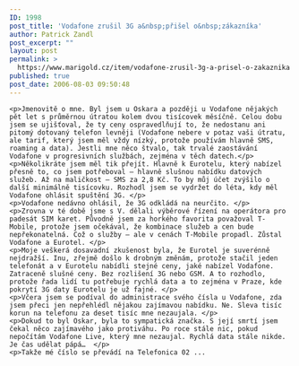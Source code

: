 ```yaml
---
ID: 1998
post_title: 'Vodafone zrušil 3G a&nbsp;přišel o&nbsp;zákazníka'
author: Patrick Zandl
post_excerpt: ""
layout: post
permalink: >
  https://www.marigold.cz/item/vodafone-zrusil-3g-a-prisel-o-zakaznika
published: true
post_date: 2006-08-03 09:50:48
---
```

	<p>Jmenovitě o mne. Byl jsem u Oskara a později u Vodafone nějakých pět let s průměrnou útratou kolem dvou tisícovek měsíčně. Celou dobu jsem se ujišťoval, že ty ceny ospravedlňují to, že nedostanu ani pitomý dotovaný telefon levněji (Vodafone nebere v potaz vaši útratu, ale tarif, který jsem měl vždy nízký, protože používám hlavně SMS, roaming a data). Jestli mne něco štvalo, tak trvalé zaostávání Vodafone v progresivních službách, zejména v těch datech.</p>
	<p>Několikráte jsem měl tik přejít. Hlavně k Eurotelu, který nabízel přesně to, co jsem potřeboval – hlavně slušnou nabídku datových služeb. Až na maličkost – SMS za 2,8 Kč. To by můj účet zvýšilo o další minimálně tisícovku. Rozhodl jsem se vydržet do léta, kdy měl Vodafone ohlásit spuštění 3G. </p>
	<p>Vodafone nedávno ohlásil, že 3G odkládá na neurčito. </p>
	<p>Zrovna v té době jsme s V. dělali výběrové řízení na operátora pro padesát SIM karet. Původně jsem za horkého favorita považoval T-Mobile, protože jsem očekával, že kombinace služeb a cen bude nepřekonatelná. Což o služby – ale v cenách T-Mobile propadl. Zůstal Vodafone a Eurotel. </p>
	<p>Moje veškerá dosavadní zkušenost byla, že Eurotel je suverénně nejdražší. Inu, zřejmě došlo k drobným změnám, protože stačil jeden telefonát a v Eurotelu nabídli stejné ceny, jaké nabízel Vodafone. Zatraceně slušné ceny. Bez rozlišení 3G nebo GSM. A to rozhodlo, protože řada lidí tu potřebuje rychlá data a to zejména v Praze, kde pokrytí 3G daty Eurotelu je už fajné. </p>
	<p>Včera jsem se podíval do administrace svého čísla u Vodafone, zda jsem přeci jen nepřehlédl nějakou zajímavou nabídku. Ne. Sleva tisíc korun na telefonu za deset tisíc mne nezaujala. </p>
	<p>Dokud to byl Oskar, byla to sympatická značka. S její smrtí jsem čekal něco zajímavého jako protiváhu. Po roce stále nic, pokud nepočítám Vodafone Live, který mne nezaujal. Rychlá data stále nikde. Je čas udělat pápá…  </p>
	<p>Takže mé číslo se převádí na Telefonica 02 ...
</p>